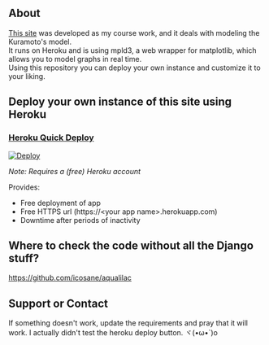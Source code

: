 ## About

[This site](https://esoragoto.herokuapp.com/) was developed as my course work, and it deals with modeling the Kuramoto's model.  
It runs on Heroku and is using mpld3, a web wrapper for matplotlib, which allows you to model graphs in real time.  
Using this repository you can deploy your own instance and customize it to your liking.

## Deploy your own instance of this site using Heroku
### [Heroku Quick Deploy](https://heroku.com/about)
[![Deploy](https://www.herokucdn.com/deploy/button.svg)](https://heroku.com/deploy?template=https://github.com/icosane/esoragoto)

*Note: Requires a (free) Heroku account*

Provides:
- Free deployment of app
- Free HTTPS url (https://\<your app name\>.herokuapp.com)
- Downtime after periods of inactivity

## Where to check the code without all the Django stuff?
https://github.com/icosane/aqualilac

## Support or Contact

If something doesn't work, update the requirements and pray that it will work. I actually didn't test the heroku deploy button. ヾ(•ω•`)o 
